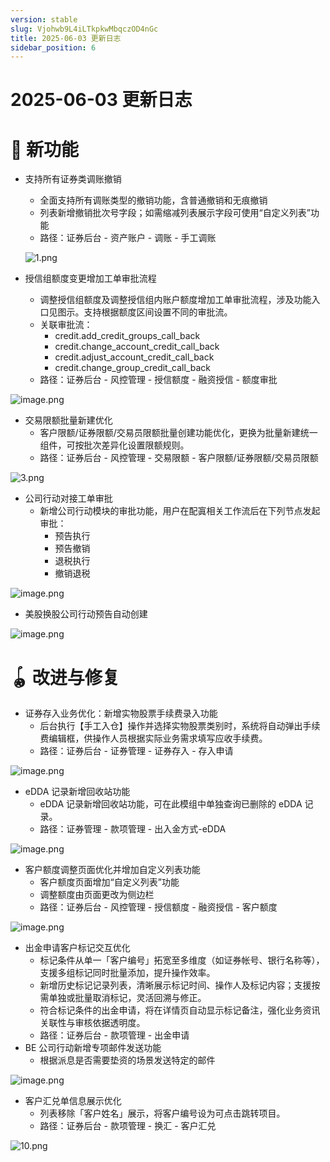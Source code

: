 ```yaml
---
version: stable
slug: Vjohwb9L4iLTkpkwMbqczOD4nGc
title: 2025-06-03 更新日志
sidebar_position: 6
---
```



# 2025-06-03 更新日志


# 🎉 新功能

- 支持所有证券类调账撤销
    - 全面支持所有调账类型的撤销功能，含普通撤销和无痕撤销
    - 列表新增撤销批次号字段；如需缩减列表展示字段可使用“自定义列表”功能
    - 路径：证券后台 - 资产账户 - 调账 - 手工调账

    ![1.png](/assets/f0a03f76562d2418539859ca2b59f800.png)

- 授信组额度变更增加工单审批流程
    - 调整授信组额度及调整授信组内账户额度增加工单审批流程，涉及功能入口见图示。支持根据额度区间设置不同的审批流。
    - 关联审批流：
        - credit.add_credit_groups_call_back
        - credit.change_account_credit_call_back
        - credit.adjust_account_credit_call_back
        - credit.change_group_credit_call_back
    - 路径：证券后台 - 风控管理 - 授信额度 - 融资授信 - 额度审批

![image.png](/assets/d8e15bd3e7cd2f405ac715c3b35dc1e0.png)

- 交易限额批量新建优化
    - 客户限额/证券限额/交易员限额批量创建功能优化，更换为批量新建统一组件，可按批次差异化设置限额规则。
    - 路径：证券后台 - 风控管理 - 交易限额 - 客户限额/证券限额/交易员限额

![3.png](/assets/46b05f4398429c885dc2fb21aa1873b8.png)

- 公司行动对接工单审批
    - 新增公司行动模块的审批功能，用户在配寘相关工作流后在下列节点发起审批：
        - 预告执行
        - 预告撤销
        - 退税执行
        - 撤销退税

![image.png](/assets/18fe46fb2a91461855d3fc31e765bdd2.png)

- 美股换股公司行动预告自动创建

![image.png](/assets/b6da27b893978550df886d7fa49f2ee9.png)


# 🪀 改进与修复

- 证券存入业务优化：新增实物股票手续费录入功能
    - 后台执行【手工入仓】操作并选择实物股票类别时，系统将自动弹出手续费编辑框，供操作人员根据实际业务需求填写应收手续费。
    - 路径：证券后台 - 证券管理 - 证券存入 - 存入申请

![image.png](/assets/df61d4b0e81eae5a2611319a29f23fa2.png)

- eDDA 记录新增回收站功能
    - eDDA 记录新增回收站功能，可在此模组中单独查询已删除的 eDDA 记录。
    - 路径：证券管理 - 款项管理 - 出入金方式-eDDA

![image.png](/assets/6e7309d81571379dd6e02198d3cb0849.png)

- 客户额度调整页面优化并增加自定义列表功能
    - 客户额度页面增加“自定义列表”功能
    - 调整额度由页面更改为侧边栏
    - 路径：证券后台 - 风控管理 - 授信额度 - 融资授信 - 客户额度

![image.png](/assets/8bcec33bc8c228b1e4115a5db2b5fab0.png)

- 出金申请客户标记交互优化
    - 标记条件从单一「客户编号」拓宽至多维度（如证券帐号、银行名称等），支援多组标记同时批量添加，提升操作效率。
    - 新增历史标记记录列表，清晰展示标记时间、操作人及标记内容；支援按需单独或批量取消标记，灵活回溯与修正。
    - 符合标记条件的出金申请，将在详情页自动显示标记备注，强化业务资讯关联性与审核依据透明度。
    - 路径：证券后台 - 款项管理 - 出金申请
- BE 公司行动新增专项邮件发送功能
    - 根据派息是否需要垫资的场景发送特定的邮件

![image.png](/assets/a520f4b4be309e21ea8c2cbbcfc6e1ea.png)

- 客户汇兑单信息展示优化
    - 列表移除「客户姓名」展示，将客户编号设为可点击跳转项目。
    - 路径：证券后台 - 款项管理 - 换汇 - 客户汇兑

![10.png](/assets/4f8cc7325ebe45825dbfe5a29b4f981b.png)

